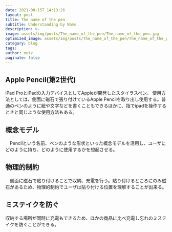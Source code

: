 ```yaml
---
date: 2021-08-15T 14:13:26
layout: post
title: The name of the pen
subtitle: Understanding by Name
description: >-
image: assets/img/posts/The_name_of_the_pen/The_name_of_the_pen.jpg
optimized_image: assets/img/posts/The_name_of_the_pen/The_name_of_the_pen_resized_thumbnail.jpg
category: blog
tags: 
author: netz
paginate: false
---
```


## Apple Pencil(第2世代)

iPad ProとiPadの入力デバイスとしてAppleが開発したスタイラスペン。
使用方法としては、側面に磁石で張り付けているApple Pencilを取り出し使用する。普通のペンのように絵や文字などを書くこともできるほかに、指でipadを操作するときと同じような使用方法もある。

## 概念モデル

　Pencilという名前、ペンのような形状といった概念モデルを活用し、ユーザにどのように持ち、どのように使用するかを想起させる。

## 物理的制約

　側面に磁石で貼り付けることで収納、充電を行う。貼り付けるところにのみ磁石があるため、物理的制約でユーザは貼り付ける位置を理解することが出来る。

## ミステイクを防ぐ

収納する場所が同時に充電もできるため、ほかの商品に比べ充電し忘れのミステイクを防ぐことができる。